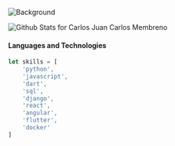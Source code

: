 ![Background](https://github.com/ninjac0py/ninjac0py/blob/master/imgs/bg.jpg)



![Github Stats for Carlos Juan Carlos Membreno](https://github-readme-stats.vercel.app/api?username=sh0nks&show_icons=true&hide_border=true&title_color=ffb300&icon_color=ffb300&bg_color=dddddd)



#### Languages and Technologies

```javascript
let skills = [
    'python',
    'javascript',
    'dart',
    'sql',
    'django',
    'react',
    'angular',
    'flutter',
    'docker'
]
```
